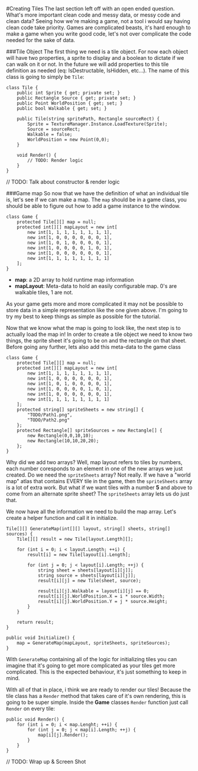 #Creating Tiles
The last section left off with an open ended question. What's more important clean code and messy data, or messy code and clean data? Seeing how we're making a game, not a tool i would say having clean code take priority. Games are complicated beasts, it's hard enough to make a game when you write good code, let's not over complicate the code needed for the sake of data.

###Tile Object
The first thing we need is a tile object. For now each object will have two properties, a sprite to display and a boolean to dictate if we can walk on it or not. In the future we will add properties to this tile definition as needed (eq: IsDestructable, IsHidden, etc...). The name of this class is going to simply be ```Tile```:

```
class Tile {
    public int Sprite { get; private set; }
    public Rectangle Source { get; private set; }
    public Point WorldPosition { get; set; }
    public bool Walkable { get; set; }
    
    public Tile(string spritePath, Rectangle sourceRect) {
        Sprite = TextureManager.Instance.LoadTexture(Sprite);
        Source = sourceRect;
        Walkable = false;
        WorldPosition = new Point(0,0);
    }
    
    void Render() {
        // TODO: Render logic
    }
}
```

// TODO: Talk about constructor & render logic

###Game map
So now that we have the definition of what an individual tile is, let's see if we can make a map. The ```map``` should be in a game class, you should be able to figure out how to add a game instance to the window.

```
class Game {
    protected Tile[][] map = null;
    protected int[][] mapLayout = new int[
        new int[1, 1, 1, 1, 1, 1, 1, 1],
        new int[1, 0, 0, 0, 0, 0, 0, 1],
        new int[1, 0, 1, 0, 0, 0, 0, 1],
        new int[1, 0, 0, 0, 0, 1, 0, 1],
        new int[1, 0, 0, 0, 0, 0, 0, 1],
        new int[1, 1, 1, 1, 1, 1, 1, 1]
    ];
}
```

* **map**: a 2D array to hold runtime map information
* **mapLayout**: Meta-data to hold an easily configurable map. 0's are walkable tiles, 1 are not.

As your game gets more and more complicated it may not be possible to store data in a simple representation like the one given above. I'm going to try my best to keep things as simple as possible for the tutorial. 

Now that we know what the map is going to look like, the next step is to actually load the map in! In order to create a tile object we need to know two things, the sprite sheet it's going to be on and the rectangle on that sheet. Before going any further, lets also add this meta-data to the game class

```
class Game {
    protected Tile[][] map = null;
    protected int[][] mapLayout = new int[
        new int[1, 1, 1, 1, 1, 1, 1, 1],
        new int[1, 0, 0, 0, 0, 0, 0, 1],
        new int[1, 0, 1, 0, 0, 0, 0, 1],
        new int[1, 0, 0, 0, 0, 1, 0, 1],
        new int[1, 0, 0, 0, 0, 0, 0, 1],
        new int[1, 1, 1, 1, 1, 1, 1, 1]
    ];
    protected string[] spriteSheets = new string[] {
        "TODO/Path1.png",
        "TODO/Path2.png"
    };
    protected Rectangle[] spriteSources = new Rectangle[] {
        new Rectangle(0,0,10,10);
        new Rectangle(10,10,20,20);
    };
}
```

Why did we add two arrays? Well, map layout refers to tiles by numbers, each number coresponds to an element in one of the new arrays we just created. Do we need the ```spriteSheets``` array? Not really. If we have a "world map" atlas that contains EVERY tile in the game, then the ```spriteSheets``` array is a lot of extra work. But what if we want tiles with a number **5** and above to come from an alternate sprite sheet? The ```spriteSheets``` array lets us do just that.

We now have all the information we need to build the map array. Let's create a helper function and call it in initialize.

```
Tile[][] GenerateMap(int[][] layout, string[] sheets, string[] sources) {
    Tile[][] result = new Tile[layout.Length][];
    
    for (int i = 0; i < layout.Length; ++i) {
        result[i] = new Tile[layout[i].Length];
        
        for (int j = 0; j < layout[i].Length; ++j) {
            string sheet = sheets[layout[i][j]];
            string source = sheets[layout[i][j]];
            result[i][j] = new Tile(sheet, source);
            
            result[i][j].Walkable = layout[i][j] == 0;
            result[i][j].WorldPosition.X = i * source.Width;
            result[i][j].WorldPosition.Y = j * source.Height;
        }
    }
    
    return result;
}

public void Initialize() {
    map = GenerateMap(mapLayout, spriteSheets, spriteSources);
}
```
With ```GenerateMap``` containing all of the logic for initializing tiles you can imagine that it's going to get more complicated as your tiles get more complicated. This is the expected behaviour, it's just something to keep in mind. 

With all of that in place, i think we are ready to render our tiles! Because the tile class has a ```Render``` method that takes care of it's own rendering, this is going to be super simple. Inside the **Game** classes ```Render``` function just call ```Render``` on every tile:

```
public void Render() {
    for (int i = 0; i < map.Lenght; ++i) {
        for (int j = 0; j < map[i].Length; ++j) {
            map[i][j].Render();
        }
    }
}
```

// TODO: Wrap up & Screen Shot